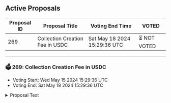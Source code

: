 ## Active Proposals

| Proposal ID | Proposal Title | Voting End Time | VOTED |
|-------------|----------------|-----------------|-------|
| 269 | Collection Creation Fee in USDC | Sat May 18 2024 15:29:36 UTC | ⏳ NOT VOTED |

---

### 🗳 269: Collection Creation Fee in USDC
- Voting Start: Wed May 15 2024 15:29:36 UTC
- Voting End: Sat May 18 2024 15:29:36 UTC

<details>
<summary>Proposal Text</summary>
 
Discussion: https://commonwealth.im/stargaze/discussion/17203-collection-creation-fee-in-usdcnnProposal: ipfs://bafkreibhze5zmp4mjxgveaviel5ywybfjppq3syxmktmwlvtta5jsyb3hm
</details>
